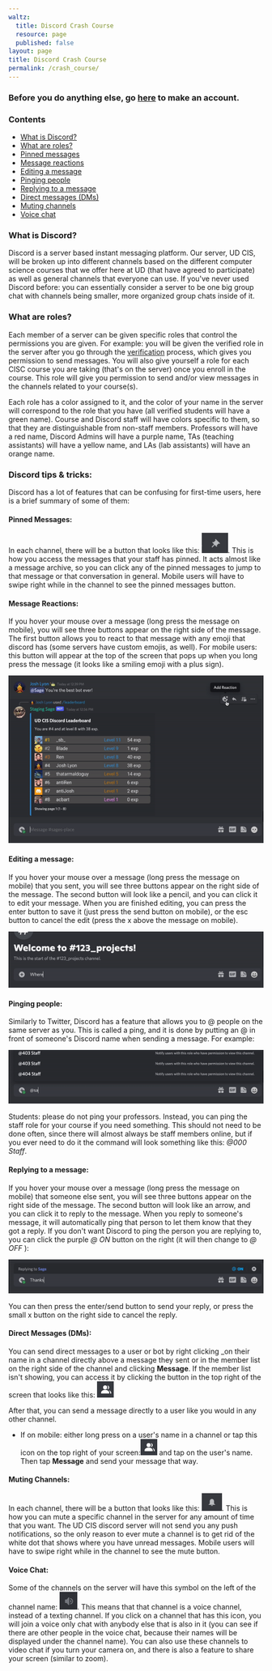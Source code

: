 ```yaml
---
waltz:
  title: Discord Crash Course
  resource: page
  published: false
layout: page
title: Discord Crash Course
permalink: /crash_course/
---
```


### Before you do anything else, go [here][4] to make an account.

### Contents
- [What is Discord?](#whatisdiscord)
- [What are roles?](#roles)
- [Pinned messages](#pins)
- [Message reactions](#reactions)
- [Editing a message](#editing)
- [Pinging people](#pinging)
- [Replying to a message](#replying)
- [Direct messages (DMs)](#dms)
- [Muting channels](#muting)
- [Voice chat](#voice)
### <a name="whatisdiscord"></a>What is Discord?

Discord is a server based instant messaging platform. Our server, UD CIS, will be broken up into different channels based
on the different computer science courses that we offer here at UD (that have agreed to participate) as well as general
channels that everyone can use. If you've never used Discord before: you can essentially consider a server to be one big
group chat with channels being smaller, more organized group chats inside of it.

### <a name="roles"></a>What are roles?

Each member of a server can be given specific roles that control the permissions you are given. For example: you will be
given the verified role in the server after you go through the [verification][1] process, which gives you permission to
send messages. You will also give yourself a role for each CISC course you are taking (that's on the server) once you
enroll in the course. This role will give you permission to send and/or view messages in the channels related to your
course(s).

Each role has a color assigned to it, and the color of your name in the server will correspond to the role that you have
(all verified students will have a green name). Course and Discord staff will have colors specific to them, so that they
are distinguishable from non-staff members. Professors will have a red name, Discord Admins will have a purple name, TAs
(teaching assistants) will have a yellow name, and LAs (lab assistants) will have an orange name.

### Discord tips & tricks:

Discord has a lot of features that can be confusing for first-time users, here is a brief summary of some of them:

#### <a name="pins"></a>**Pinned Messages:**

In each channel, there will be a button that looks like this: <img src="/assets/icons/pinIcon.png" alt="A screenshot of the Discord pinned messages symbol." height="40" width="52"/>.<!--Pushpin icon in proper size--> 
This is how you access the messages that your staff has pinned. It acts almost like a message archive, so you can
click any of the pinned messages to jump to that message or that conversation in general. Mobile users will have to
swipe right while in the channel to see the pinned messages button.

#### <a name="reactions"></a> **Message Reactions:**

If you hover your mouse over a message (long press the message on mobile), you will see three buttons appear on the
right side of the message. The first button allows you to react to that message with any emoji that discord has (some
servers have custom emojis, as well). For mobile users: this button will appear at the top of the screen that pops up
when you long press the message (it looks like a smiling emoji with a plus sign).

![A gif showing a user reacting with the Cowboy emoji to a message sent by Sage][6]

#### <a name="editing"></a> **Editing a message:**

If you hover your mouse over a message (long press the message on mobile) that you sent, you will see three buttons
appear on the right side of the message. The second button will look like a pencil, and you can click it to edit your
message. When you are finished editing, you can press the enter button to save it (just press the send button on
mobile), or the esc button to cancel the edit (press the x above the message on mobile).

![A gif showing Josh editing a typo out of a message he sent by clicking the edit icon][5]

#### <a name="pinging"></a> **Pinging people:**

Similarly to Twitter, Discord has a feature that allows you to @ people on the same server as you. This is called a ping,
and it is done by putting an @ in front of someone's Discord name when sending a message. For example:

<img src="/assets/gifs/ping.gif" alt="A gif of a message being sent to Sage, by pinging Sage with the @ symbol.">

Students: please do not ping your professors. Instead, you can ping the staff role for your course if you need
something. This should not need to be done often, since there will almost always be staff members online, but if you
ever need to do it the command will look something like this: _@000 Staff_.

#### <a name="replying"></a> **Replying to a message:**

If you hover your mouse over a message (long press the message on mobile) that someone else sent, you will see three
buttons appear on the right side of the message. The second button will look like an arrow, and you can click it to
reply to the message. When you reply to someone's message, it will automatically ping that person to let them know that
they got a reply. If you don't want Discord to ping the person you are replying to, you can click the purple _@ ON_
button on the right (it will then change to _@ OFF_ ):

![A gif of a reply being made to Sage's message, toggling the pings on and off.][2]

You can then press the enter/send button to send your reply, or press the small x button on the right side to cancel the
reply.

#### <a name="dms"></a> **Direct Messages (DMs):**

You can send direct messages to a user or bot by right clicking _on their name in a channel directly above a message
they sent or in the member list on the right side of the channel and clicking **Message**. If the member list isn't
showing, you can access it by clicking the button in the top right of the screen that looks like this: ![A screenshot of Discord's member list icon.][3]

After that, you can send a message directly to a user like you would in any other channel.

  * If on mobile: either long press on a user's name in a channel or tap this icon on the top right of your screen:![A screenshot of Discord's member list icon.][3] and tap on the user's name. Then tap **Message** and send your message that way.

#### <a name="muting"></a> **Muting Channels:**

In each channel, there will be a button that looks like this: <img src="/assets/icons/notifIcon.png" alt = "A screenshot of Discord's notification bell icon." height="35" width="40">.
This is how you can mute a specific channel in the server for any amount of time that you want. The UD CIS discord server
will not send you any push notifications, so the only reason to ever mute a channel is to get rid of the white dot that
shows where you have unread messages. Mobile users will have to swipe right while in the channel to see the mute button.

#### <a name="voice"></a> **Voice Chat:**

Some of the channels on the server will have this symbol on the left of the channel name: <img src="/assets/icons/speakerIcon.png" alt = "A screenshot of Discord's voice channel icon." height="35" width="35">. This means that that channel is a voice channel, instead of a texting channel. If you click on
a channel that has this icon, you will join a voice only chat with anybody else that is also in it (you can see if there
are other people in the voice chat, because their names will be displayed under the channel name). You can also use
these channels to video chat if you turn your camera on, and there is also a feature to share your screen (similar to
zoom).

[1]: https://ud-cis-discord.github.io/verification/
[2]:/assets/gifs/togglePing.gif
[3]: /assets/icons/memberListIcon.png
[4]: https://discord.com/register
[5]: /assets/gifs/editQ.gif
[6]: /assets/gifs/addingReaction.gif
